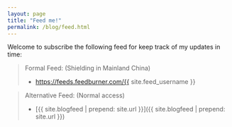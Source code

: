 ```yaml
---
layout: page
title: "Feed me!"
permalink: /blog/feed.html
---
```


Welcome to subscribe the following feed for keep track of my updates in time:

> Formal Feed: (Shielding in Mainland China)
> * <a href="https://feeds.feedburner.com/{{ site.feed_username }}" target="_blank">https://feeds.feedburner.com/{{ site.feed_username }}</a><br>

> Alternative Feed: (Normal access)
> * [{{ site.blogfeed | prepend: site.url }}]({{ site.blogfeed | prepend: site.url }})
